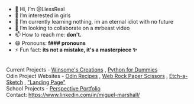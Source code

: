- 👋 Hi, I’m @LlessReal
- 👀 I’m interested in girls
- 🌱 I’m currently learning nothing, im an eternal idiot with no future
- 💞️ I’m looking to collaborate on a mrbeast video
- 📫 How to reach me: **don't.**
- 😄 Pronouns: **f### pronouns**
- ⚡ Fun fact: **its not a mistake, it's a masterpiece ✨**

<br> Current Projects - [Winsome's Creations](https://llessreal.github.io/Winsome-Creations/) , [Python for Dummies](https://llessreal.github.io/Python-for-Dummies/)
<br> Odin Project Websites - [Odin Recipes](https://llessreal.github.io/odin-recipes/) , [Web Rock Paper Scissors](https://llessreal.github.io/RockPaperScissors-Game/) , [Etch-a-Sketch](https://llessreal.github.io/Etch-a-Sketch-thing/) , ["Landing Page"](https://llessreal.github.io/landing-page/)
<br> School Projects - [Perspective Portfolio](https://llessreal.github.io/PERS-PORTFOLIO/)
<br> Contact: https://www.linkedin.com/in/miguel-marshall/

